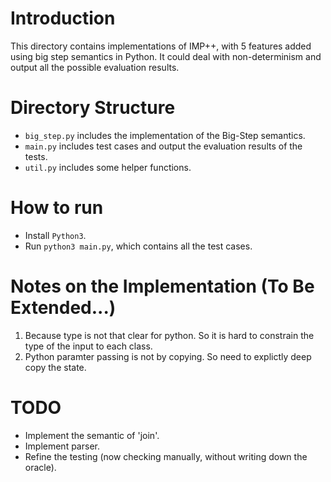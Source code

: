 
# Introduction
This directory contains implementations of IMP++, with 5 features added using big step semantics in Python. It could deal with non-determinism and output all the possible evaluation results.

# Directory Structure
- `big_step.py` includes the implementation of the Big-Step semantics.
- `main.py` includes test cases and output the evaluation results of the tests.
- `util.py` includes some helper functions.


# How to run
- Install `Python3`.
- Run `python3 main.py`, which contains all the test cases.


# Notes on the Implementation (To Be Extended...)
1. Because type is not that clear for python. So it is hard to constrain the type of the input to each class.
2. Python paramter passing is not by copying. So need to explictly deep copy the state.

# TODO
- Implement the semantic of 'join'.
- Implement parser.
- Refine the testing (now checking manually, without writing down the oracle).